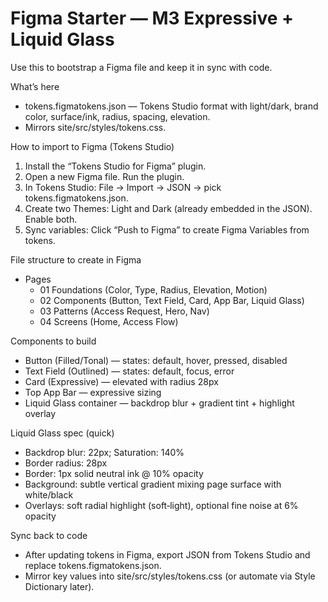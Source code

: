 Figma Starter — M3 Expressive + Liquid Glass
===========================================

Use this to bootstrap a Figma file and keep it in sync with code.

What’s here
- tokens.figmatokens.json — Tokens Studio format with light/dark, brand color, surface/ink, radius, spacing, elevation.
- Mirrors site/src/styles/tokens.css.

How to import to Figma (Tokens Studio)
1) Install the “Tokens Studio for Figma” plugin.
2) Open a new Figma file. Run the plugin.
3) In Tokens Studio: File → Import → JSON → pick tokens.figmatokens.json.
4) Create two Themes: Light and Dark (already embedded in the JSON). Enable both.
5) Sync variables: Click “Push to Figma” to create Figma Variables from tokens.

File structure to create in Figma
- Pages
  - 01 Foundations (Color, Type, Radius, Elevation, Motion)
  - 02 Components (Button, Text Field, Card, App Bar, Liquid Glass)
  - 03 Patterns (Access Request, Hero, Nav)
  - 04 Screens (Home, Access Flow)

Components to build
- Button (Filled/Tonal) — states: default, hover, pressed, disabled
- Text Field (Outlined) — states: default, focus, error
- Card (Expressive) — elevated with radius 28px
- Top App Bar — expressive sizing
- Liquid Glass container — backdrop blur + gradient tint + highlight overlay

Liquid Glass spec (quick)
- Backdrop blur: 22px; Saturation: 140%
- Border radius: 28px
- Border: 1px solid neutral ink @ 10% opacity
- Background: subtle vertical gradient mixing page surface with white/black
- Overlays: soft radial highlight (soft‑light), optional fine noise at 6% opacity

Sync back to code
- After updating tokens in Figma, export JSON from Tokens Studio and replace tokens.figmatokens.json.
- Mirror key values into site/src/styles/tokens.css (or automate via Style Dictionary later).

